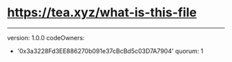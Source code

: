 # https://tea.xyz/what-is-this-file
---
version: 1.0.0
codeOwners:
  - '0x3a3228Fd3EE886270b091e37cBcBd5c03D7A7904'
quorum: 1
